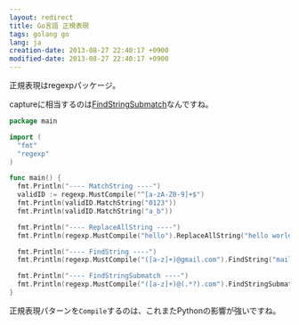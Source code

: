 ```yaml
---
layout: redirect
title: Go言語 正規表現
tags: golang go
lang: ja
creation-date: 2013-08-27 22:40:17 +0900
modified-date: 2013-08-27 22:40:17 +0900
---
```


正規表現はregexpパッケージ。

captureに相当するのは[FindStringSubmatch](http://golang.org/pkg/regexp/#example_Regexp_FindStringSubmatch)なんですね。

```go
package main

import (
  "fmt"
  "regexp"
)

func main() {
  fmt.Println("---- MatchString ----")
  validID := regexp.MustCompile("^[a-zA-Z0-9]+$")
  fmt.Println(validID.MatchString("0123"))
  fmt.Println(validID.MatchString("a_b"))

  fmt.Println("---- ReplaceAllString ----")
  fmt.Println(regexp.MustCompile("hello").ReplaceAllString("hello world", "HELLO"))

  fmt.Println("---- FindString ----")
  fmt.Println(regexp.MustCompile("([a-z]+)@gmail.com").FindString("mail: yourname@gmail.com"))

  fmt.Println("---- FindStringSubmatch ----")
  fmt.Println(regexp.MustCompile("([a-z]+)@(.*?).com").FindStringSubmatch("mail: yourname@gmail.com"))
}
```

正規表現パターンを`Compile`するのは、これまたPythonの影響が強いですね。
